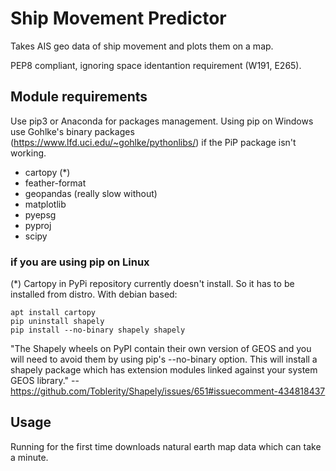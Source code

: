 # Ship Movement Predictor

Takes AIS geo data of ship movement and plots them on a map.

PEP8 compliant, ignoring space identantion requirement (W191, E265).

Module requirements
------
Use pip3 or Anaconda for packages management. Using pip on Windows use Gohlke's binary packages (https://www.lfd.uci.edu/~gohlke/pythonlibs/) if the PiP package isn't working.

- cartopy (*)
- feather-format
- geopandas (really slow without)
- matplotlib
- pyepsg
- pyproj
- scipy

### if you are using pip on Linux
(*) Cartopy in PyPi repository currently doesn't install. So it has to be installed from distro. With debian based:

    apt install cartopy
    pip uninstall shapely
    pip install --no-binary shapely shapely

"The Shapely wheels on PyPI contain their own version of GEOS and you will need to avoid them by using pip's --no-binary option. This will install a shapely package which has extension modules linked against your system GEOS library." -- https://github.com/Toblerity/Shapely/issues/651#issuecomment-434818437

Usage
-----
Running for the first time downloads natural earth map data which can take a minute.
